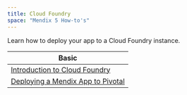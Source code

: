 ```yaml
---
title: Cloud Foundry
space: "Mendix 5 How-to's"
---
```


Learn how to deploy your app to a Cloud Foundry instance.

| Basic
| -----------------------------------------------------------
| [Introduction to Cloud Foundry](deploying-a-mendix-app-to-cloud-foundry)
| [Deploying a Mendix App to Pivotal](deploying-a-mendix-app-to-pivotal)
